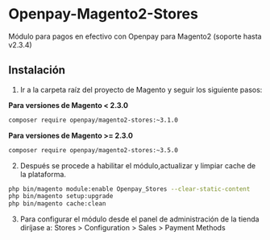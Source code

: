 # Openpay-Magento2-Stores

Módulo para pagos en efectivo con Openpay para Magento2 (soporte hasta v2.3.4)


## Instalación

1. Ir a la carpeta raíz del proyecto de Magento y seguir los siguiente pasos:

**Para versiones de Magento < 2.3.0**
```bash    
composer require openpay/magento2-stores:~3.1.0
```

**Para versiones de Magento >= 2.3.0**
```bash    
composer require openpay/magento2-stores:~3.5.0
```

2. Después se procede a habilitar el módulo,actualizar y limpiar cache de la plataforma.

```bash    
php bin/magento module:enable Openpay_Stores --clear-static-content
php bin/magento setup:upgrade
php bin/magento cache:clean
```

3. Para configurar el módulo desde el panel de administración de la tienda diríjase a: Stores > Configuration > Sales > Payment Methods
